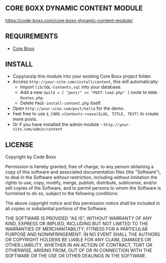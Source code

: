 ## CORE BOXX DYNAMIC CONTENT MODULE
https://code-boxx.com/core-boxx-dynamic-content-module/

## REQUIREMENTS
* [Core Boxx](https://github.com/code-boxx/Core-Boxx-PHP-Framework/tree/main/core)

## INSTALL
* Copy/unzip this module into your existing Core Boxx project folder.
* Access `http://your-site.com/install/content`, this will automatically:
  - Import `lib/SQL-Contents.sql` into your database.
  - Add a new `$wild = [ "post/" => "POST-load.php" ]` route to `HOOK-Routes.php`.
  - Delete `PAGE-install-content.php` itself.
* Open `http://your-site.com/post/hello` for the demo.
* Feel free to use `$_CORE->Contents->save(SLUG, TITLE, TEXT)` to create more posts.
* Or if you have installed the admin module - `http://your-site.com/admin/content`

## LICENSE
Copyright by Code Boxx

Permission is hereby granted, free of charge, to any person obtaining a copy
of this software and associated documentation files (the "Software"), to deal
in the Software without restriction, including without limitation the rights
to use, copy, modify, merge, publish, distribute, sublicense, and/or sell
copies of the Software, and to permit persons to whom the Software is
furnished to do so, subject to the following conditions:

The above copyright notice and this permission notice shall be included in all
copies or substantial portions of the Software.

THE SOFTWARE IS PROVIDED "AS IS", WITHOUT WARRANTY OF ANY KIND, EXPRESS OR
IMPLIED, INCLUDING BUT NOT LIMITED TO THE WARRANTIES OF MERCHANTABILITY,
FITNESS FOR A PARTICULAR PURPOSE AND NONINFRINGEMENT. IN NO EVENT SHALL THE
AUTHORS OR COPYRIGHT HOLDERS BE LIABLE FOR ANY CLAIM, DAMAGES OR OTHER
LIABILITY, WHETHER IN AN ACTION OF CONTRACT, TORT OR OTHERWISE, ARISING FROM,
OUT OF OR IN CONNECTION WITH THE SOFTWARE OR THE USE OR OTHER DEALINGS IN THE
SOFTWARE.
